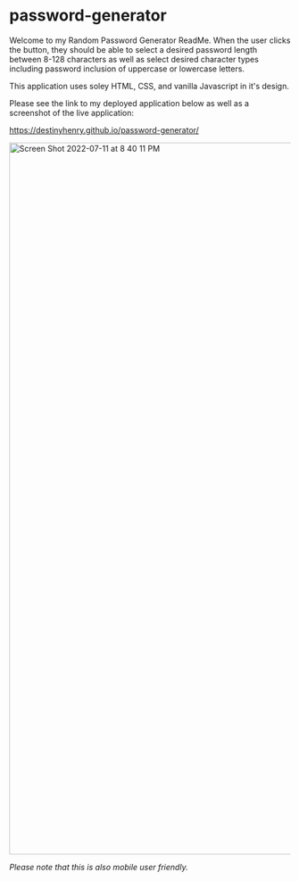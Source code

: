 # password-generator
Welcome to my Random Password Generator ReadMe.
When the user clicks the button, they should be able to select a desired password length between 8-128 characters as well as select desired character types including password inclusion of uppercase or lowercase letters. 

This application uses soley HTML, CSS, and vanilla Javascript in it's design. 

Please see the link to my deployed application below as well as a screenshot of the live application:

https://destinyhenry.github.io/password-generator/

<img width="1276" alt="Screen Shot 2022-07-11 at 8 40 11 PM" src="https://user-images.githubusercontent.com/103467936/178383533-0a7355eb-39ad-41da-b6fa-94f970f95fb3.png">

*Please note that this is also mobile user friendly.*


